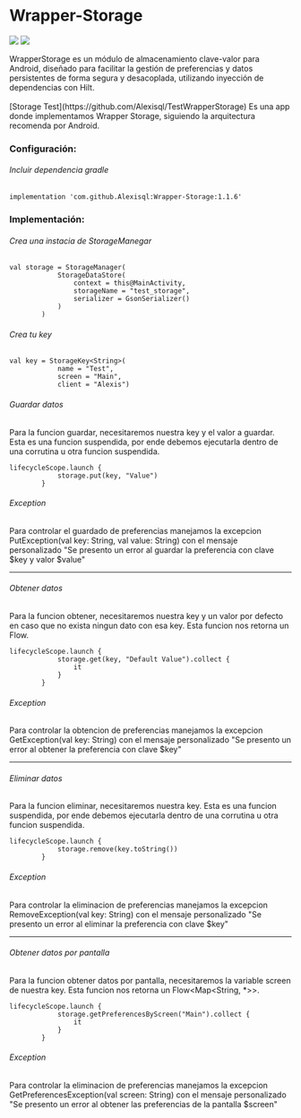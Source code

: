 # Wrapper-Storage
<p align="left">
<img src="https://img.shields.io/badge/Android-%23FFFFFF?logo=android">
<img src="https://img.shields.io/badge/Kotlin-%23FFFFFF?logo=kotlin">
</p>
WrapperStorage es un módulo de almacenamiento clave-valor para Android, diseñado para facilitar la gestión de preferencias y datos persistentes de forma segura y desacoplada, utilizando inyección de dependencias con Hilt.
<br><br>
[Storage Test](https://github.com/Alexisql/TestWrapperStorage) Es una app donde implementamos Wrapper Storage, siguiendo la arquitectura recomenda por Android. 

### Configuración:

###### Incluir dependencia gradle
```
implementation 'com.github.Alexisql:Wrapper-Storage:1.1.6'
```
### Implementación:

###### Crea una instacia de StorageManegar
```
val storage = StorageManager(
            StorageDataStore(
                context = this@MainActivity,
                storageName = "test_storage",
                serializer = GsonSerializer()
            )
        )
```
###### Crea tu key
```
val key = StorageKey<String>(
            name = "Test",
            screen = "Main",
            client = "Alexis")
```
###### Guardar datos
Para la funcion guardar, necesitaremos nuestra key y el valor a guardar.
Esta es una funcion suspendida, por ende debemos ejecutarla dentro de una corrutina u otra funcion suspendida.
```
lifecycleScope.launch {
            storage.put(key, "Value")
        }
```
###### Exception
Para controlar el guardado de preferencias manejamos la excepcion PutException(val key: String, val value: String) con el mensaje personalizado "Se presento un error al guardar la preferencia con clave $key y valor $value"

<hr>

###### Obtener datos
Para la funcion obtener, necesitaremos nuestra key y un valor por defecto en caso que no exista ningun dato con esa key.
Esta funcion nos retorna un Flow<T>.
```
lifecycleScope.launch {
            storage.get(key, "Default Value").collect {
                it
            }
        }
```
###### Exception
Para controlar la obtencion de preferencias manejamos la excepcion GetException(val key: String) con el mensaje personalizado "Se presento un error al obtener la preferencia con clave $key"

<hr>

###### Eliminar datos
Para la funcion eliminar, necesitaremos nuestra key.
Esta es una funcion suspendida, por ende debemos ejecutarla dentro de una corrutina u otra funcion suspendida.
```
lifecycleScope.launch {
            storage.remove(key.toString())
        }
```
###### Exception
Para controlar la eliminacion de preferencias manejamos la excepcion RemoveException(val key: String) con el mensaje personalizado "Se presento un error al eliminar la preferencia con clave $key"

<hr>

###### Obtener datos por pantalla
Para la funcion obtener datos por pantalla, necesitaremos la variable screen de nuestra key.
Esta funcion nos retorna un Flow<Map<String, *>>.
```
lifecycleScope.launch {
            storage.getPreferencesByScreen("Main").collect {
                it
            }
        }
```
###### Exception
Para controlar la eliminacion de preferencias manejamos la excepcion GetPreferencesException(val screen: String) con el mensaje personalizado "Se presento un error al obtener las preferencias de la pantalla $screen"












